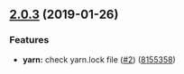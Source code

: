 ## [2.0.3](https://github.com/cilly-yllic/rot-pkg/compare/8155358...2.0.3) (2019-01-26)


### Features

* **yarn:** check yarn.lock file ([#2](https://github.com/cilly-yllic/rot-pkg/issues/2)) ([8155358](https://github.com/cilly-yllic/rot-pkg/commit/8155358))



